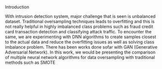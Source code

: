 Introduction

With intrusion detection system, major challenge that is seen is unbalanced dataset. Traditional 
oversampling techniques leads to overfitting and this is not really helpful in highly imbalanced class 
problems such as fraud credit card transaction detection and classifying attack traffic. To encounter the 
same, we are experimenting with DNN algorithms to create samples closest to the actual data and 
reduce the overfitting issues as well as solving class imbalance problem. There has been works done 
sofar with GAN (Generative Adversarial Network). In this work, we would be presenting the 
comparison of multiple neural network algorithms for data oversampling with traditional methods such 
as SMOTE

